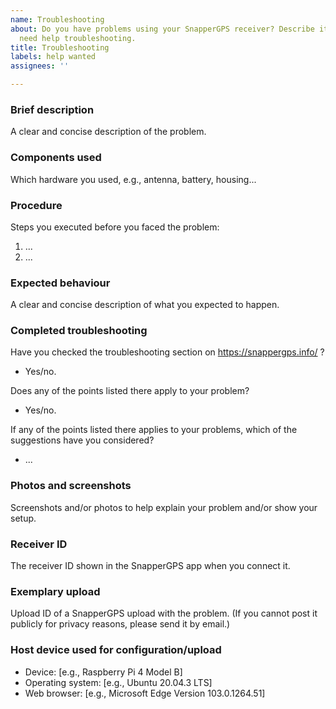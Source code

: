 ```yaml
---
name: Troubleshooting
about: Do you have problems using your SnapperGPS receiver? Describe it here if you
  need help troubleshooting.
title: Troubleshooting
labels: help wanted
assignees: ''

---
```


### Brief description
A clear and concise description of the problem.

### Components used
Which hardware you used, e.g., antenna, battery, housing...

### Procedure
Steps you executed before you faced the problem:
1. ...
2. ...

### Expected behaviour
A clear and concise description of what you expected to happen.

### Completed troubleshooting
Have you checked the troubleshooting section on https://snappergps.info/ ?
* Yes/no.

Does any of the points listed there apply to your problem?
* Yes/no.

If any of the points listed there applies to your problems, which of the suggestions have you considered?
* ...

### Photos and screenshots
Screenshots and/or photos to help explain your problem and/or show your setup.

### Receiver ID
The receiver ID shown in the SnapperGPS app when you connect it.

### Exemplary upload
Upload ID of a SnapperGPS upload with the problem. (If you cannot post it publicly for privacy reasons, please send it by email.)

### Host device used for configuration/upload
* Device: [e.g., Raspberry Pi 4 Model B]
* Operating system: [e.g., Ubuntu 20.04.3 LTS]
* Web browser: [e.g., Microsoft Edge Version 103.0.1264.51]
